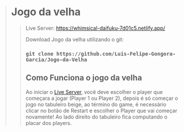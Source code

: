 > # Jogo da velha
>
> > Live Server: https://whimsical-daifuku-7d01c5.netlify.app/
> >
> > Download Jogo da velha utilizando o git:
> > ### `git clone https://github.com/Luis-Felipe-Gongora-Garcia/Jogo-da-Velha`
> >
> > ## Como Funciona o jogo da velha
> > Ao iniciar o [Live Server](https://whimsical-daifuku-7d01c5.netlify.app/), você deve escolher o player que começara a jogar (Player 1 ou Player 2), depois é só começar o jogo no tabuleiro beige, ao término do game, é necessário clicar no botão de Restart e escolher o Player que vai começar novamente! Ao lado direito do tabuleiro fica computando o placar dos players.
